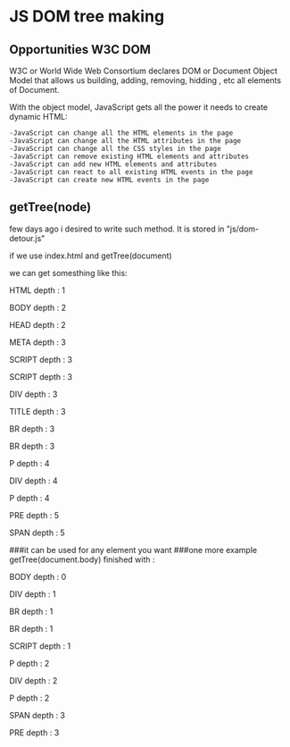 # JS DOM tree making

## Opportunities W3C DOM
  
  W3C or World Wide Web Consortium declares DOM or Document Object Model 
  that allows us building, adding, removing, hidding , etc all elements of Document.
  
  With the object model, JavaScript gets all the power it needs to create dynamic HTML:

    -JavaScript can change all the HTML elements in the page
    -JavaScript can change all the HTML attributes in the page
    -JavaScript can change all the CSS styles in the page
    -JavaScript can remove existing HTML elements and attributes
    -JavaScript can add new HTML elements and attributes
    -JavaScript can react to all existing HTML events in the page
    -JavaScript can create new HTML events in the page
## getTree(node)
  
  few days ago i desired to write such method.
  It is stored in "js/dom-detour.js"
  
  if we use index.html and getTree(document)
  
  we can get somesthing like this: 

HTML depth : 1

BODY depth : 2

HEAD depth : 2

META depth : 3

SCRIPT depth : 3

SCRIPT depth : 3

DIV depth : 3

TITLE depth : 3

BR depth : 3

BR depth : 3

P depth : 4

DIV depth : 4

P depth : 4

PRE depth : 5

SPAN depth : 5

###it can be used for any element you want
###one more example getTree(document.body) finished with :

BODY depth : 0

DIV depth : 1

BR depth : 1

BR depth : 1

SCRIPT depth : 1

P depth : 2

DIV depth : 2

P depth : 2

SPAN depth : 3

PRE depth : 3
